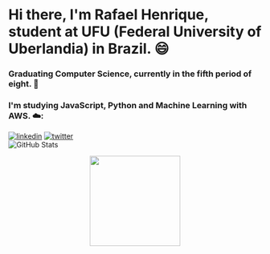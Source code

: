 # Hi there, I'm Rafael Henrique, student at UFU (Federal University of Uberlandia) in Brazil. 😄
### Graduating Computer Science, currently in the fifth period of eight. 👋
### I'm studying JavaScript, Python and Machine Learning with AWS. ☁️:
<!--
**rafaelhguimaraes/rafaelhguimaraes** is a ✨ _special_ ✨ repository because its `README.md` (this file) appears on your GitHub profile.

Here are some ideas to get you started:

- 🔭 I’m currently working on ...
- 🌱 I’m currently learning ...
- 👯 I’m looking to collaborate on ...
- 🤔 I’m looking for help with ...
- 💬 Ask me about ...
- 📫 How to reach me: ...
- 😄 Pronouns: ...
- ⚡ Fun fact: ...
-->

[![linkedin](https://img.shields.io/badge/linkedin-0A66C2?style=for-the-badge&logo=linkedin&logoColor=white)]([https://www.linkedin.com/](https://www.linkedin.com/in/rafaelhguimaraes/)) 
[![twitter](https://img.shields.io/badge/twitter-1DA1F2?style=for-the-badge&logo=twitter&logoColor=white)](https://twitter.com/rafael_guima03)<br>
![GitHub Stats](https://github-readme-stats.vercel.app/api?username=rafaelhguimaraes&theme=radical) <br>


<div align="center">
  <a href="https://github.com/rafaelhguimaraes">
  <img height="180em" src="https://github-readme-stats.vercel.app/api/top-langs/?username=rafaelhguimaraes&layout=compact&langs_count=7&theme=dracula"/>
</div>


